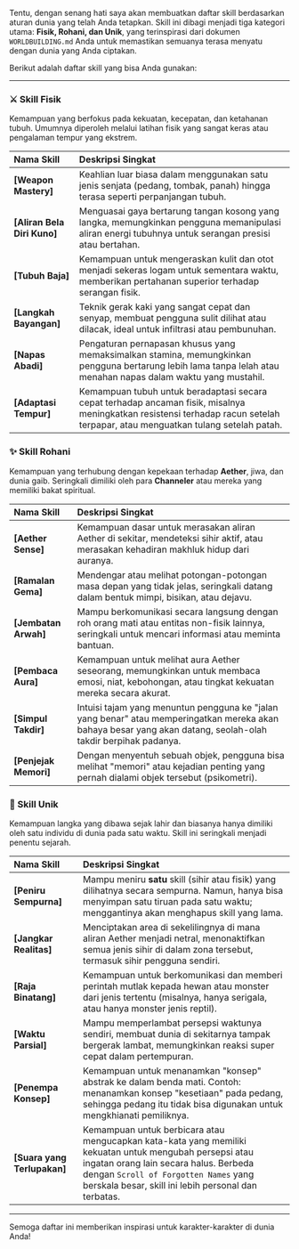 Tentu, dengan senang hati saya akan membuatkan daftar skill berdasarkan aturan dunia yang telah Anda tetapkan. Skill ini dibagi menjadi tiga kategori utama: **Fisik, Rohani, dan Unik**, yang terinspirasi dari dokumen `WORLDBUILDING.md` Anda untuk memastikan semuanya terasa menyatu dengan dunia yang Anda ciptakan.

Berikut adalah daftar skill yang bisa Anda gunakan:

---

### ⚔️ Skill Fisik
Kemampuan yang berfokus pada kekuatan, kecepatan, dan ketahanan tubuh. Umumnya diperoleh melalui latihan fisik yang sangat keras atau pengalaman tempur yang ekstrem.

| Nama Skill | Deskripsi Singkat |
| :--- | :--- |
| **[Weapon Mastery]** | Keahlian luar biasa dalam menggunakan satu jenis senjata (pedang, tombak, panah) hingga terasa seperti perpanjangan tubuh. |
| **[Aliran Bela Diri Kuno]** | Menguasai gaya bertarung tangan kosong yang langka, memungkinkan pengguna memanipulasi aliran energi tubuhnya untuk serangan presisi atau bertahan. |
| **[Tubuh Baja]** | Kemampuan untuk mengeraskan kulit dan otot menjadi sekeras logam untuk sementara waktu, memberikan pertahanan superior terhadap serangan fisik. |
| **[Langkah Bayangan]** | Teknik gerak kaki yang sangat cepat dan senyap, membuat pengguna sulit dilihat atau dilacak, ideal untuk infiltrasi atau pembunuhan. |
| **[Napas Abadi]** | Pengaturan pernapasan khusus yang memaksimalkan stamina, memungkinkan pengguna bertarung lebih lama tanpa lelah atau menahan napas dalam waktu yang mustahil. |
| **[Adaptasi Tempur]** | Kemampuan tubuh untuk beradaptasi secara cepat terhadap ancaman fisik, misalnya meningkatkan resistensi terhadap racun setelah terpapar, atau menguatkan tulang setelah patah. |

### ✨ Skill Rohani
Kemampuan yang terhubung dengan kepekaan terhadap **Aether**, jiwa, dan dunia gaib. Seringkali dimiliki oleh para **Channeler** atau mereka yang memiliki bakat spiritual.

| Nama Skill | Deskripsi Singkat |
| :--- | :--- |
| **[Aether Sense]** | Kemampuan dasar untuk merasakan aliran Aether di sekitar, mendeteksi sihir aktif, atau merasakan kehadiran makhluk hidup dari auranya. |
| **[Ramalan Gema]** | Mendengar atau melihat potongan-potongan masa depan yang tidak jelas, seringkali datang dalam bentuk mimpi, bisikan, atau dejavu. |
| **[Jembatan Arwah]** | Mampu berkomunikasi secara langsung dengan roh orang mati atau entitas non-fisik lainnya, seringkali untuk mencari informasi atau meminta bantuan. |
| **[Pembaca Aura]** | Kemampuan untuk melihat aura Aether seseorang, memungkinkan untuk membaca emosi, niat, kebohongan, atau tingkat kekuatan mereka secara akurat. |
| **[Simpul Takdir]** | Intuisi tajam yang menuntun pengguna ke "jalan yang benar" atau memperingatkan mereka akan bahaya besar yang akan datang, seolah-olah takdir berpihak padanya. |
| **[Penjejak Memori]** | Dengan menyentuh sebuah objek, pengguna bisa melihat "memori" atau kejadian penting yang pernah dialami objek tersebut (psikometri). |

### 🌟 Skill Unik
Kemampuan langka yang dibawa sejak lahir dan biasanya hanya dimiliki oleh satu individu di dunia pada satu waktu. Skill ini seringkali menjadi penentu sejarah.

| Nama Skill | Deskripsi Singkat |
| :--- | :--- |
| **[Peniru Sempurna]** | Mampu meniru **satu** skill (sihir atau fisik) yang dilihatnya secara sempurna. Namun, hanya bisa menyimpan satu tiruan pada satu waktu; menggantinya akan menghapus skill yang lama. |
| **[Jangkar Realitas]** | Menciptakan area di sekelilingnya di mana aliran Aether menjadi netral, menonaktifkan semua jenis sihir di dalam zona tersebut, termasuk sihir pengguna sendiri. |
| **[Raja Binatang]** | Kemampuan untuk berkomunikasi dan memberi perintah mutlak kepada hewan atau monster dari jenis tertentu (misalnya, hanya serigala, atau hanya monster jenis reptil). |
| **[Waktu Parsial]** | Mampu memperlambat persepsi waktunya sendiri, membuat dunia di sekitarnya tampak bergerak lambat, memungkinkan reaksi super cepat dalam pertempuran. |
| **[Penempa Konsep]** | Kemampuan untuk menanamkan "konsep" abstrak ke dalam benda mati. Contoh: menanamkan konsep "kesetiaan" pada pedang, sehingga pedang itu tidak bisa digunakan untuk mengkhianati pemiliknya. |
| **[Suara yang Terlupakan]** | Kemampuan untuk berbicara atau mengucapkan kata-kata yang memiliki kekuatan untuk mengubah persepsi atau ingatan orang lain secara halus. Berbeda dengan `Scroll of Forgotten Names` yang berskala besar, skill ini lebih personal dan terbatas. |

---

Semoga daftar ini memberikan inspirasi untuk karakter-karakter di dunia Anda!
